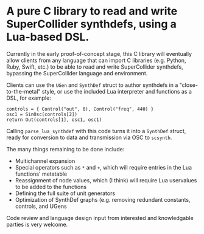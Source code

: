 # A pure C library to read and write SuperCollider synthdefs, using a Lua-based DSL.

Currently in the early proof-of-concept stage, this C library will eventually allow clients from any language that can import C libraries 
(e.g. Python, Ruby, Swift, etc.) to be able to read and write SuperCollider synthdefs, bypassing the SuperCollider language and environment.

Clients can use the `UGen` and `SynthDef` struct to author synthdefs in a "close-to-the-metal" style, or use the included Lua interpreter and functions 
as a DSL, for example:

```
controls = { Control("out", 0), Control("freq", 440) }
osc1 = SinOsc(controls[2])
return Out(controls[1], osc1, osc1)
```

Calling `parse_lua_synthdef` with this code turns it into a `SynthDef` struct, ready for conversion to data and transmission via OSC to `scsynth`.

The many things remaining to be done include:
- Multichannel expansion
- Special operators such as `*` and `+`, which will require entries in the Lua functions' metatable
- Reassignment of node values, which (I think) will require Lua uservalues to be added to the functions
- Defining the full suite of unit generators
- Optimization of SynthDef graphs (e.g. removing redundant constants, controls, and UGens

Code review and language design input from interested and knowledgable parties is very welcome.

